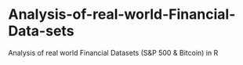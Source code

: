 # Analysis-of-real-world-Financial-Data-sets
Analysis of real world Financial Datasets (S&amp;P 500 &amp; Bitcoin) in R
